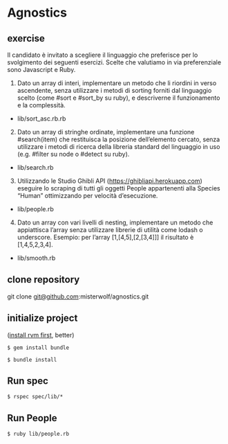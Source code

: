 # Agnostics

## exercise

Il candidato è invitato a scegliere il linguaggio che preferisce per lo svolgimento dei seguenti esercizi. Scelte che valutiamo in via preferenziale sono Javascript e Ruby.

  1. Dato un array di interi, implementare un metodo che li riordini in verso ascendente, senza utilizzare i metodi di sorting forniti dal linguaggio scelto
(come #sort e #sort_by su ruby), e descriverne il funzionamento e la complessità.
  
   - lib/sort_asc.rb.rb

  2. Dato un array di stringhe ordinate, implementare una funzione #search(item) che restituisca la posizione dell’elemento cercato, senza utilizzare i
metodi di ricerca della libreria standard del linguaggio in uso (e.g. #filter su node o #detect su ruby).
  
   - lib/search.rb

  3. Utilizzando le Studio Ghibli API (https://ghibliapi.herokuapp.com) eseguire lo scraping di tutti gli oggetti People appartenenti alla Species “Human” ottimizzando per
velocità d’esecuzione.
  
   - lib/people.rb

  4.	Dato un array con vari livelli di nesting, implementare un metodo che appiattisca l’array senza utilizzare librerie di utilità come lodash o underscore.
Esempio: per l’array [1,[4,5],[2,[3,4]]] il risultato è [1,4,5,2,3,4].
  
   - lib/smooth.rb

## clone repository

git clone git@github.com:misterwolf/agnostics.git

## initialize project

([install rvm first](https://rvm.io/rvm/install), better)

`$ gem install bundle`

`$ bundle install`

## Run spec

`$ rspec spec/lib/*`

## Run People

`$ ruby lib/people.rb`
